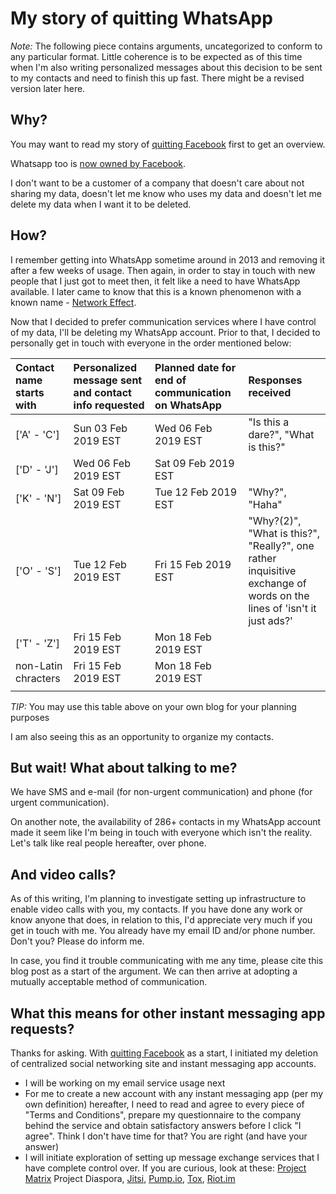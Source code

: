 # My story of quitting WhatsApp

*Note:* The following piece contains arguments, uncategorized to conform to any particular format. Little coherence is to be expected as of this time when I'm also writing personalized messages about this decision to be sent to my contacts and need to finish this up fast. There might be a revised version later here.

## Why?

You may want to read my story of [quitting Facebook](my-story-of-quitting-facebook.md) first to get an overview.

Whatsapp too is [now owned by Facebook](https://www.theguardian.com/technology/2019/jan/25/facebook-integrate-instagram-messenger-whatsapp-messaging-platforms).

I don't want to be a customer of a company that doesn't care about not sharing my data, doesn't let me know who uses my data and doesn't let me delete my data when I want it to be deleted.

## How?

I remember getting into WhatsApp sometime around in 2013 and removing it after a few weeks of usage. Then again, in order to stay in touch with new people that I just got to meet then, it felt like a need to have WhatsApp available. I later came to know that this is a known phenomenon with a known name - [Network Effect](https://www.theatlantic.com/technology/archive/2014/02/whatsapp-and-the-erosion-of-the-network-effect/283980/).

Now that I decided to prefer communication services where I have control of my data, I'll be deleting my WhatsApp account. Prior to that, I decided to personally get in touch with everyone in the order mentioned below:

| Contact name starts with  | Personalized message sent and contact info requested | Planned date for end of communication on WhatsApp | Responses received |
|:--------------------------|:-----------------------------------------------------|:--------------------------------------------------|:------------------|
| ['A' - 'C']               |               Sun 03 Feb 2019  EST                   |               Wed 06 Feb 2019  EST                |                  "Is this a dare?", "What is this?"|
| ['D' - 'J']               |               Wed 06 Feb 2019  EST                   |               Sat 09 Feb 2019  EST                |                  |
| ['K' - 'N']               |               Sat 09 Feb 2019  EST                   |               Tue 12 Feb 2019  EST                |                  "Why?", "Haha"|
| ['O' - 'S']               |               Tue 12 Feb 2019  EST                   |               Fri 15 Feb 2019  EST                |                  "Why?(2)", "What is this?", "Really?", one rather inquisitive exchange of words on the lines of 'isn't it just ads?'|
| ['T' - 'Z']   |               Fri 15 Feb 2019  EST                   |               Mon 18 Feb 2019  EST                |                                |
| non-Latin chracters       |               Fri 15 Feb 2019  EST                   |               Mon 18 Feb 2019  EST                |                                |
|                                  |                                                       |                                                   |                  |

*TIP:* You may use this table above on your own blog for your planning purposes

I am also seeing this as an opportunity to organize my contacts.

## But wait! What about talking to me?

We have SMS and e-mail (for non-urgent communication) and phone (for urgent communication).

On another note, the availability of 286+ contacts in my WhatsApp account made it seem like I'm being in touch with everyone which isn't the reality. Let's talk like real people hereafter, over phone.

## And video calls?

As of this writing, I'm planning to investigate setting up infrastructure to enable video calls with you, my contacts. If you have done any work or know anyone that does, in relation to this, I'd appreciate very much if you get in touch with me.  You already have my email ID and/or phone number. Don't you? Please do inform me.

In case, you find it trouble communicating with me any time, please cite this blog post as a start of the argument. We can then arrive at adopting a mutually acceptable method of communication.

## What this means for other instant messaging app requests?

Thanks for asking. With [quitting Facebook](my-story-of-quitting-facebook.md) as a start, I initiated my deletion of centralized social networking site and instant messaging app accounts.

- I will be working on my email service usage next
- For me to create a new account with any instant messaging app (per my own definition) hereafter, I need to read and agree to every piece of "Terms and Conditions", prepare my questionnaire to the company behind the service and obtain satisfactory answers before I click "I agree". Think I don't have time for that? You are right (and have your answer)
- I will initiate exploration of setting up message exchange services that I have complete control over. If you are curious, look at these: [Project Matrix](https://matrix.org/blog/home/) Project Diaspora, [Jitsi](https://jitsi.org/), [Pump.io](http://pump.io/), [Tox](https://tox.chat/index.html), [Riot.im](https://about.riot.im/)
